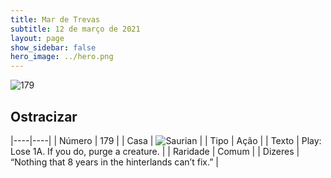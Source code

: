 ```yaml
---
title: Mar de Trevas
subtitle: 12 de março de 2021
layout: page
show_sidebar: false
hero_image: ../hero.png
---
```


![179](https://cdn.keyforgegame.com/media/card_front/en/496_179_8VQV9H86X4V_en.png)

## Ostracizar

|----|----|
| Número | 179 |
| Casa | ![Saurian](https://archonarcana.com/images/thumb/9/9e/Saurian_P.png/22px-Saurian_P.png "Sauro") |
| Tipo | Ação |
| Texto | Play: Lose 1A. If you do, purge a creature. |
| Raridade | Comum |
| Dizeres | “Nothing that 8 years in the hinterlands can’t fix.” |
